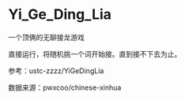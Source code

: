 # Yi_Ge_Ding_Lia
一个顶俩的无聊接龙游戏

直接运行，将随机挑一个词开始接。直到接不下去为止。

参考：ustc-zzzz/YiGeDingLia

数据来源：pwxcoo/chinese-xinhua
